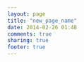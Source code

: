 ```yaml
---
layout: page
title: "new_page_name"
date: 2014-02-26 01:48
comments: true
sharing: true
footer: true
---
```

